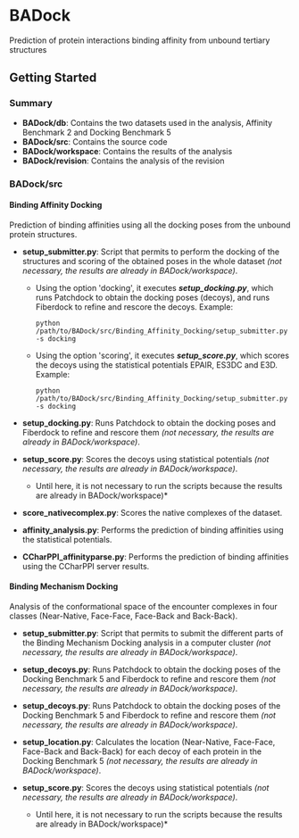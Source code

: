 # BADock

Prediction of protein interactions binding affinity from unbound tertiary structures

## Getting Started

### Summary

* **BADock/db**: Contains the two datasets used in the analysis, Affinity Benchmark 2 and Docking Benchmark 5
* **BADock/src**: Contains the source code
* **BADock/workspace**: Contains the results of the analysis
* **BADock/revision**: Contains the analysis of the revision

### BADock/src

#### Binding Affinity Docking

Prediction of binding affinities using all the docking poses from the unbound protein structures.

* **setup_submitter.py**: Script that permits to perform the docking of the structures and scoring of the obtained poses in the whole dataset *(not necessary, the results are already in BADock/workspace)*.
  * Using the option 'docking', it executes ***setup_docking.py***, which runs Patchdock to obtain the docking poses (decoys), and runs Fiberdock to refine and rescore the decoys. Example:
    ```
    python /path/to/BADock/src/Binding_Affinity_Docking/setup_submitter.py -s docking
    ```
  * Using the option 'scoring', it executes ***setup_score.py***, which scores the decoys using the statistical potentials EPAIR, ES3DC and E3D. Example:
    ```
    python /path/to/BADock/src/Binding_Affinity_Docking/setup_submitter.py -s docking
    ```
* **setup_docking.py**: Runs Patchdock to obtain the docking poses and Fiberdock to refine and rescore them *(not necessary, the results are already in BADock/workspace)*.

* **setup_score.py**: Scores the decoys using statistical potentials *(not necessary, the results are already in BADock/workspace)*.

  * Until here, it is not necessary to run the scripts because the results are already in BADock/workspace)*

* **score_nativecomplex.py**: Scores the native complexes of the dataset.

* **affinity_analysis.py**: Performs the prediction of binding affinities using the statistical potentials.

* **CCharPPI_affinityparse.py**: Performs the prediction of binding affinities using the CCharPPI server results.


#### Binding Mechanism Docking

Analysis of the conformational space of the encounter complexes in four classes (Near-Native, Face-Face, Face-Back and Back-Back).

* **setup_submitter.py**: Script that permits to submit the different parts of the Binding Mechanism Docking analysis in a computer cluster *(not necessary, the results are already in BADock/workspace)*.

* **setup_decoys.py**: Runs Patchdock to obtain the docking poses of the Docking Benchmark 5 and Fiberdock to refine and rescore them *(not necessary, the results are already in BADock/workspace)*.

* **setup_decoys.py**: Runs Patchdock to obtain the docking poses of the Docking Benchmark 5 and Fiberdock to refine and rescore them *(not necessary, the results are already in BADock/workspace)*.

* **setup_location.py**: Calculates the location (Near-Native, Face-Face, Face-Back and Back-Back) for each decoy of each protein in the Docking Benchmark 5 *(not necessary, the results are already in BADock/workspace)*.

* **setup_score.py**: Scores the decoys using statistical potentials *(not necessary, the results are already in BADock/workspace)*.

  * Until here, it is not necessary to run the scripts because the results are already in BADock/workspace)*


